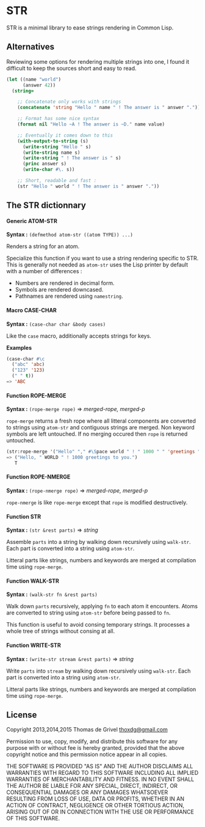 # STR

STR is a minimal library to ease strings rendering in Common Lisp.

## Alternatives

Reviewing some options for rendering multiple strings into one, I found
it difficult to keep the sources short and easy to read.

```lisp
(let ((name "world")
      (answer 42))
  (string=

    ;; Concatenate only works with strings
    (concatenate 'string "Hello " name " ! The answer is " answer "."))

    ;; Format has some nice syntax
    (format nil "Hello ~A ! The answer is ~D." name value)

    ;; Eventually it comes down to this
    (with-output-to-string (s)
      (write-string "Hello " s)
      (write-string name s)
      (write-string " ! The answer is " s)
      (princ answer s)
      (write-char #\. s))

    ;; Short, readable and fast :
    (str "Hello " world " ! The answer is " answer "."))
```

## The STR dictionnary

#### Generic ATOM-STR

**Syntax :**
`(defmethod atom-str ((atom TYPE)) ...)`

Renders a string for an atom.

Specialize this function if you want to use a string rendering
specific to STR. This is generally not needed as `atom-str` uses
the Lisp printer by default with a number of differences :
* Numbers are rendered in decimal form.
* Symbols are rendered downcased.
* Pathnames are rendered using `namestring`.


#### Macro CASE-CHAR

**Syntax :**
`(case-char char &body cases)`

Like the `case` macro, additionally accepts strings for keys.

**Examples**
```lisp
(case-char #\c
  ("abc" 'abc)
  ("123" '123)
  (" " t))
=> 'ABC
```


#### Function ROPE-MERGE

**Syntax :**
`(rope-merge rope)`  =>  *merged-rope, merged-p*

`rope-merge` returns a fresh rope where all litteral components are
converted to strings using `atom-str` and contiguous strings are merged.
Non keyword symbols are left untouched. If no merging occured then `rope`
is returned untouched.

```lisp
(str:rope-merge '("Hello" "," #\Space world " ! " 1000 " " 'greetings " to you."))
=> ("Hello, " WORLD " ! 1000 greetings to you.")
   T
```


#### Function ROPE-NMERGE
**Syntax :**
`(rope-nmerge rope)`  =>  *merged-rope, merged-p*

`rope-nmerge` is like `rope-merge` except that `rope` is modified
destructively.


#### Function STR

**Syntax :**
`(str &rest parts)`  =>  *string*

Assemble `parts` into a string by walking down recursively using `walk-str`.
Each part is converted into a string using `atom-str`.

Litteral parts like strings, numbers and keywords are merged at compilation
time using `rope-merge`.


#### Function WALK-STR

**Syntax :**
`(walk-str fn &rest parts)`

Walk down `parts` recursively, applying `fn` to each atom it encounters.
Atoms are converted to string using `atom-str` before being passed to `fn`.

This function is useful to avoid consing temporary strings. It processes a
whole tree of strings without consing at all.


#### Function WRITE-STR

**Syntax :**
`(write-str stream &rest parts)`  =>  *string*

Write `parts` into `stream` by walking down recursively using `walk-str`.
Each part is converted into a string using `atom-str`.

Litteral parts like strings, numbers and keywords are merged at compilation
time using `rope-merge`.


## License

Copyright 2013,2014,2015 Thomas de Grivel <thoxdg@gmail.com>

Permission to use, copy, modify, and distribute this software for any
purpose with or without fee is hereby granted, provided that the above
copyright notice and this permission notice appear in all copies.

THE SOFTWARE IS PROVIDED "AS IS" AND THE AUTHOR DISCLAIMS ALL WARRANTIES
WITH REGARD TO THIS SOFTWARE INCLUDING ALL IMPLIED WARRANTIES OF
MERCHANTABILITY AND FITNESS. IN NO EVENT SHALL THE AUTHOR BE LIABLE FOR
ANY SPECIAL, DIRECT, INDIRECT, OR CONSEQUENTIAL DAMAGES OR ANY DAMAGES
WHATSOEVER RESULTING FROM LOSS OF USE, DATA OR PROFITS, WHETHER IN AN
ACTION OF CONTRACT, NEGLIGENCE OR OTHER TORTIOUS ACTION, ARISING OUT OF
OR IN CONNECTION WITH THE USE OR PERFORMANCE OF THIS SOFTWARE.
